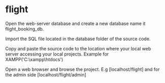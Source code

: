 # flight
Open the web-server database and create a new database name it flight_booking_db.

Import the SQL file located in the database folder of the source code.

Copy and paste the source code to the location where your local web server accessing your local projects. Example for XAMPP('C:\xampp\htdocs')

Open a web browser and browse the project. E.g [localhost/flight]  and for the admin side  [localhost/flight/admin] 

